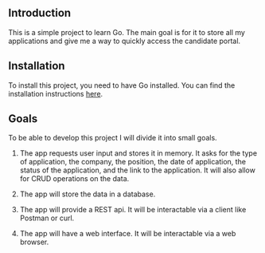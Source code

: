 ## Introduction

This is a simple project to learn Go. The main goal is for it to store all my applications and give me a way to quickly access the candidate portal.

## Installation

To install this project, you need to have Go installed. You can find the installation instructions [here](https://golang.org/doc/install).

## Goals

To be able to develop this project I will divide it into small goals.

1. The app requests user input and stores it in memory. It asks for the type of application, the company, the position, the date of application, the status of the application, and the link to the application. It will also allow for CRUD operations on the data.

2. The app will store the data in a database.

3. The app will provide a REST api. It will be interactable via a client like Postman or curl.

4. The app will have a web interface. It will be interactable via a web browser.
